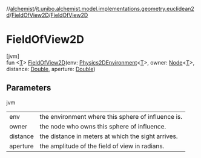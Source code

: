 //[alchemist](../../../index.md)/[it.unibo.alchemist.model.implementations.geometry.euclidean2d](../index.md)/[FieldOfView2D](index.md)/[FieldOfView2D](-field-of-view2-d.md)

# FieldOfView2D

[jvm]\
fun <[T](index.md)> [FieldOfView2D](-field-of-view2-d.md)(env: [Physics2DEnvironment](../../it.unibo.alchemist.model.interfaces.environments/-physics2-d-environment/index.md)<[T](index.md)>, owner: [Node](../../it.unibo.alchemist.model.interfaces/-node/index.md)<[T](index.md)>, distance: [Double](https://kotlinlang.org/api/latest/jvm/stdlib/kotlin/-double/index.html), aperture: [Double](https://kotlinlang.org/api/latest/jvm/stdlib/kotlin/-double/index.html))

## Parameters

jvm

| | |
|---|---|
| env | the environment where this sphere of influence is. |
| owner | the node who owns this sphere of influence. |
| distance | the distance in meters at which the sight arrives. |
| aperture | the amplitude of the field of view in radians. |
